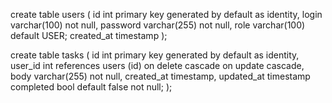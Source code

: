 create table users
(
id int primary key generated by default as identity,
login varchar(100) not null,
password varchar(255) not null,
role varchar(100) default USER;
created_at timestamp
);

create table tasks
(
id int primary key generated by default as identity,
user_id int references users (id) on delete cascade on update cascade,
body varchar(255) not null,
created_at timestamp,
updated_at timestamp
completed bool default false not null;
);